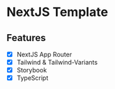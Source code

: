 # NextJS Template

## Features

- [x] NextJS App Router
- [x] Tailwind & Tailwind-Variants
- [x] Storybook
- [x] TypeScript

